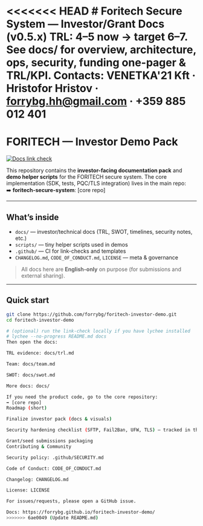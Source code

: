 <<<<<<< HEAD
﻿# Foritech Secure System — Investor/Grant Docs (v0.5.x)
TRL: 4–5 now → target 6–7. See docs/ for overview, architecture, ops, security, funding one-pager & TRL/KPI.
Contacts: VENETKA'21 Kft · Hristofor Hristov · forrybg.hh@gmail.com · +359 885 012 401
=======
# FORITECH — Investor Demo Pack

[![Docs link check](https://github.com/forrybg/foritech-investor-demo/actions/workflows/docs-check.yml/badge.svg)](https://github.com/forrybg/foritech-investor-demo/actions/workflows/docs-check.yml)

This repository contains the **investor-facing documentation pack** and **demo helper scripts** for the FORITECH secure system.
The core implementation (SDK, tests, PQC/TLS integration) lives in the main repo:  
➡️ **foritech-secure-system**: [core repo]

---

## What’s inside

- `docs/` — investor/technical docs (TRL, SWOT, timelines, security notes, etc.)
- `scripts/` — tiny helper scripts used in demos
- `.github/` — CI for link-checks and templates
- `CHANGELOG.md`, `CODE_OF_CONDUCT.md`, `LICENSE` — meta & governance

> All docs here are **English-only** on purpose (for submissions and external sharing).

---

## Quick start

```bash
git clone https://github.com/forrybg/foritech-investor-demo.git
cd foritech-investor-demo

# (optional) run the link-check locally if you have lychee installed
# lychee --no-progress README.md docs
Then open the docs:

TRL evidence: docs/trl.md

Team: docs/team.md

SWOT: docs/swot.md

More docs: docs/

If you need the product code, go to the core repository:
➡️ [core repo]
Roadmap (short)

Finalize investor pack (docs & visuals)

Security hardening checklist (SFTP, Fail2Ban, UFW, TLS) — tracked in the core repo

Grant/seed submissions packaging
Contributing & Community

Security policy: .github/SECURITY.md

Code of Conduct: CODE_OF_CONDUCT.md

Changelog: CHANGELOG.md

License: LICENSE

For issues/requests, please open a GitHub issue.

Docs: https://forrybg.github.io/foritech-investor-demo/
>>>>>>> 6ae0049 (Update README.md)
